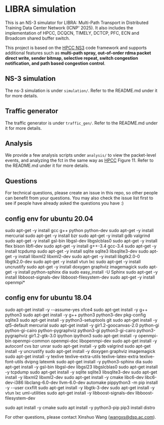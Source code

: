# LIBRA simulation
This is an NS-3 simulator for LIBRA: Multi-Path Transport in Distributed Training Data Center Network (ICNP' 2025). It also includes the implementation of HPCC, DCQCN, TIMELY, DCTCP, PFC, ECN and Broadcom shared buffer switch.

This project is based on the [HPCC NS3](https://github.com/alibaba-edu/High-Precision-Congestion-Control) code framework and supports additional features such as **multi-path spray, out-of-order rdma packet direct write, sender bitmap, selective repeat, switch congestion notification, and path based congestion control**.

## NS-3 simulation
The ns-3 simulation is under `simulation/`. Refer to the README.md under it for more details.

## Traffic generator
The traffic generator is under `traffic_gen/`. Refer to the README.md under it for more details.

## Analysis
We provide a few analysis scripts under `analysis/` to view the packet-level events, and analyzing the fct in the same way as [HPCC](https://liyuliang001.github.io/publications/hpcc.pdf) Figure 11.
Refer to the README.md under it for more details.

## Questions
For technical questions, please create an issue in this repo, so other people can benefit from your questions. 
You may also check the issue list first to see if people have already asked the questions you have :)

## config env for ubuntu 20.04
sudo apt-get -y install gcc g++ python python-dev
sudo apt-get -y install mercurial
sudo apt-get -y install bzr
sudo apt-get -y install gdb valgrind
sudo apt-get -y install gsl-bin libgsl-dev libgslcblas0
sudo apt-get -y install flex bison libfl-dev
sudo apt-get -y install g++-3.4 gcc-3.4
sudo apt-get -y install tcpdump
sudo apt-get -y install sqlite sqlite3 libsqlite3-dev
sudo apt-get -y install libxml2 libxml2-dev
sudo apt-get -y install libgtk2.0-0 libgtk2.0-dev
sudo apt-get -y install vtun lxc
sudo apt-get -y install uncrustify
sudo apt-get -y install doxygen graphviz imagemagick
sudo apt-get -y install python-sphinx dia
sudo easy_install -U Sphinx
sudo apt-get -y install libboost-signals-dev libboost-filesystem-dev
sudo apt-get -y install openmpi*


## config env for ubuntu 18.04
sudo apt-get install -y --assume-yes xfce4
sudo apt-get install -y g++ python3
sudo apt-get install -y g++ python3 python3-dev pkg-config sqlite3
sudo apt-get install -y python3-setuptools git
sudo apt-get install -y qt5-default mercurial
sudo apt-get install -y gir1.2-goocanvas-2.0 python-gi python-gi-cairo python-pygraphviz python3-gi python3-gi-cairo python3-pygraphviz gir1.2-gtk-3.0 ipython ipython3
sudo apt-get install -y openmpi-bin openmpi-common openmpi-doc libopenmpi-dev
sudo apt-get install -y autoconf cvs bzr unrar
sudo apt-get install -y gdb valgrind
sudo apt-get install -y uncrustify
sudo apt-get install -y doxygen graphviz imagemagick
sudo apt-get install -y texlive texlive-extra-utils texlive-latex-extra texlive-font-utils dvipng latexmk
sudo apt-get install -y python3-sphinx dia
sudo apt-get install -y gsl-bin libgsl-dev libgsl23 libgslcblas0
sudo apt-get install -y tcpdump
sudo apt-get install -y sqlite sqlite3 libsqlite3-dev
sudo apt-get install -y libxml2 libxml2-dev
sudo apt-get install -y cmake libc6-dev libc6-dev-i386 libclang-6.0-dev llvm-6.0-dev automake pippython3 -m pip install -y --user cxxfilt
sudo apt-get install -y libgtk-3-dev
sudo apt-get install -y vtun lxc uml-utilities
sudo apt-get install -y libboost-signals-dev libboost-filesystem-dev

sudo apt install -y cmake
sudo apt install -y python3-pip
pip3 install distro


For other questions, please contact Xinshuo Wang (wangxs@dsp.ac.com).
